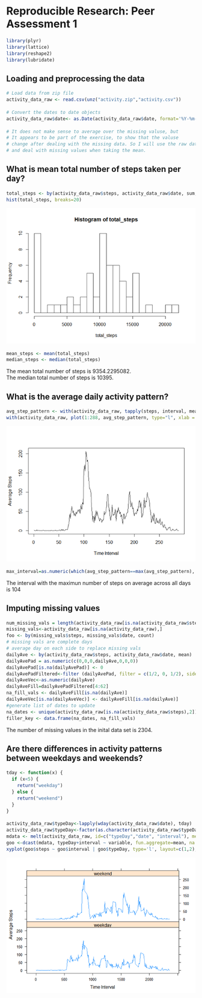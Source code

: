 # Reproducible Research: Peer Assessment 1

```r
library(plyr)
library(lattice)
library(reshape2)
library(lubridate)
```

## Loading and preprocessing the data

```r
# Load data from zip file
activity_data_raw <- read.csv(unz("activity.zip","activity.csv"))

# Convert the dates to date objects
activity_data_raw$date<- as.Date(activity_data_raw$date, format='%Y-%m-%d')

# It does not make sense to average over the missing valuse, but 
# It appears to be part of the exercise, to show that the valuse 
# change after dealing with the missing data. So I will use the raw data
# and deal with missing values when taking the mean.
```


## What is mean total number of steps taken per day?

```r
total_steps <- by(activity_data_raw$steps, activity_data_raw$date, sum, na.rm=TRUE )
hist(total_steps, breaks=20)
```

![](PA1_template_files/figure-html/unnamed-chunk-3-1.png) 

```r
mean_steps <- mean(total_steps)
median_steps <- median(total_steps)
```
The mean total number of steps is 9354.2295082.    
The median total number of steps is 10395.  

## What is the average daily activity pattern?

```r
avg_step_pattern <- with(activity_data_raw, tapply(steps, interval, mean, na.rm=TRUE))
with(activity_data_raw, plot(1:288, avg_step_pattern, type="l", xlab = "Time Interval", ylab = "Average Steps"))
```

![](PA1_template_files/figure-html/unnamed-chunk-4-1.png) 

```r
max_interval=as.numeric(which(avg_step_pattern==max(avg_step_pattern), arr.ind=TRUE))
```

The interval with the maximun number of steps on average across all days is 104  

## Imputing missing values

```r
num_missing_vals = length(activity_data_raw[is.na(activity_data_raw$steps),1])
missing_vals<-activity_data_raw[is.na(activity_data_raw),]
foo <- by(missing_vals$steps, missing_vals$date, count)
# missing vals are complete days
# average day on each side to replace missing vals
dailyAve <- by(activity_data_raw$steps, activity_data_raw$date, mean)
dailyAvePad = as.numeric(c(0,0,0,dailyAve,0,0,0))
dailyAvePad[is.na(dailyAvePad)] <- 0
dailyAvePadFiltered<-filter (dailyAvePad, filter = c(1/2, 0, 1/2), sides=2)
dailyAveVec<-as.numeric(dailyAve)
dailyAveFill=dailyAvePadFiltered[4:62]
na_fill_vals <- dailyAveFill[is.na(dailyAve)]
dailyAveVec[is.na(dailyAveVec)] <- dailyAveFill[is.na(dailyAve)]
#generate list of dates to update
na_dates <- unique(activity_data_raw[is.na(activity_data_raw$steps),2])
filler_key <- data.frame(na_dates, na_fill_vals)
```

The number of missing values in the inital data set is 2304.    

## Are there differences in activity patterns between weekdays and weekends?

```r
tday <- function(x) {
  if (x<5) {
    return("weekday")
  } else {
    return("weekend")
  }
}

activity_data_raw$typeDay<-lapply(wday(activity_data_raw$date), tday)
activity_data_raw$typeDay<-factor(as.character(activity_data_raw$typeDay))
mdata <- melt(activity_data_raw, id=c("typeDay","date", "interval"), measure.vars = c("steps"))
goo <-dcast(mdata, typeDay+interval ~ variable, fun.aggregate=mean, na.rm=TRUE)
xyplot(goo$steps ~ goo$interval | goo$typeDay, type='l', layout=c(1,2), xlab = "Time Interval", ylab = "Average Steps")
```

![](PA1_template_files/figure-html/unnamed-chunk-6-1.png) 
